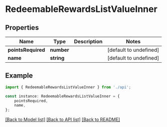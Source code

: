 # RedeemableRewardsListValueInner


## Properties

Name | Type | Description | Notes
------------ | ------------- | ------------- | -------------
**pointsRequired** | **number** |  | [default to undefined]
**name** | **string** |  | [default to undefined]

## Example

```typescript
import { RedeemableRewardsListValueInner } from './api';

const instance: RedeemableRewardsListValueInner = {
    pointsRequired,
    name,
};
```

[[Back to Model list]](../README.md#documentation-for-models) [[Back to API list]](../README.md#documentation-for-api-endpoints) [[Back to README]](../README.md)
